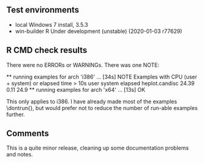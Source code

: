 ## Test environments
* local Windows 7 install, 3.5.3 
* win-builder R Under development (unstable) (2020-01-03 r77629)

## R CMD check results
There were no ERRORs or WARNINGs.  There was one NOTE:

** running examples for arch 'i386' ... [34s] NOTE
Examples with CPU (user + system) or elapsed time > 10s
                user system elapsed
heplot.candisc 24.39   0.11    24.9
** running examples for arch 'x64' ... [13s] OK

This only applies to i386.
I have already made most of the examples \dontrun{}, but would prefer not to reduce the
number of run-able examples further.

## Comments
This is a quite minor release, cleaning up some documentation problems and notes.

